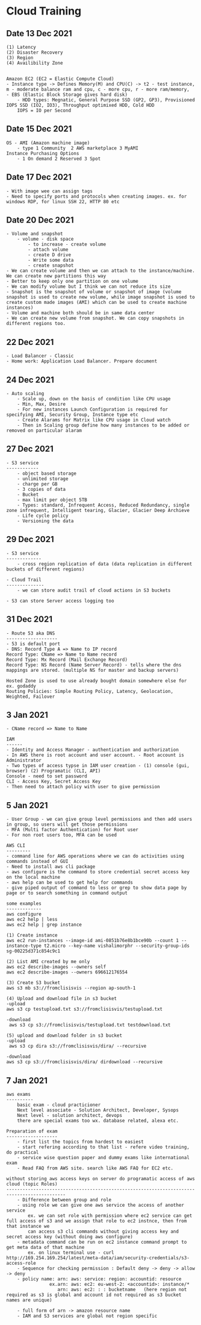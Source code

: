 Cloud Training
================
Date 13 Dec 2021
----------------
	(1) Latency
	(2) Disaster Recovery
	(3) Region
	(4) Availibility Zone

	
	Amazon EC2 (EC2 = Elastic Compute Cloud)
	- Instance type -> Defines Memory(M) and CPU(C) -> t2 - test instance, m - moderate balance ram and cpu, c - more cpu, r - more ram/memory, 
	- EBS (Elastic Block Storage gives hard disk)
		- HDD types: Megnatic, General Purpose SSD (GP2, GP3), Provisioned IOPS SSD (IO2, IO3), Throughput optimixed HDD, Cold HDD
		IOPS = IO per Second
		
Date 15 Dec 2021
----------------
	OS - AMI (Amazon machine image)
		- type 1 Community  2 AWS marketplace 3 MyAMI
	Instance Purchasing Options
		- 1 On demand 2 Reserved 3 Spot
		
Date 17 Dec 2021
--------------------
	- With image wee can assign tags
	- Need to specify ports and protocols when creating images. ex. for windows RDP, for linux SSH 22, HTTP 80 etc
	
Date 20 Dec 2021
---------------------
	- Volume and snapshot
		- volume - disk space
			- to increase - create volume
			- attach volume
			- create D drive
			- Write some data
			- create snapshot
	- We can create volume and then we can attach to the instance/machine. We can create new partitions this way
	- Better to keep only one partition on one volume
	- We can modify volume but I think we can not reduce its size 
	- Snapshot is the snapshot of volume or snapshot of image (volume snapshot is used to create new volume, while image snapshot is used to create custom made images (AMI) which can be used to create machine instances)
	- Volume and machine both should be in same data center
	- We can create new volume from snapshot. We can copy snapshots in different regions too. 
	
22 Dec 2021
--------------
	- Load Balancer - Classic
	- Home work: Application Load Balancer. Prepare document
		
24 Dec 2021
------------
	- Auto scaling
		- Scale up, down on the basis of condition like CPU usage
		- Min, Max, Desire
		- For new instances Launch Configuration is required for specifying AMI, Security Group, Instance type etc
		- Create Alarams for Matrix like CPU usage in Cloud watch
		- Then in Scaling group define how many instances to be added or removed on particular alaram
		
27 Dec 2021
-------------
	- S3 service
	------------
		- object based storage
		- unlimited storage
		- charge per GB
		- 3 copies of data
		- Bucket
		- max limit per object 5TB
		- Types: standard, Infrequent Access, Reduced Redundancy, single zone infrequent, Intelligent tearing, Glacier, Glacier Deep Archieve
		- Life cycle policy
		- Versioning the data
		
29 Dec 2021
-------------
	- S3 service
	-------------
		- cross region replication of data (data replication in different buckets of different regions)
		
	- Cloud Trail
	--------------
		- we can store audit trail of cloud actions in S3 buckets
		
	- S3 can store Server access logging too
	
31 Dec 2021
---------------
	- Route 53 aka DNS
	-------------------
	- 53 is default port
	- DNS: Record Type A => Name to IP record 
	Record Type: CName => Name to Name record
	Record Type: Mx Record (Mail Exchange Record)
	Record Type: NS Record (Name Server Record) - tells where the dns mappings are stored. (multiple NS for master and backup servers)
	
	Hosted Zone is used to use already bought domain somewhere else for ex. godaddy
	Routing Policies: Simple Routing Policy, Latency, Geolocation, Weighted, Failover
	
3 Jan 2021
------------------
	- CName record => Name to Name
	
	IAM
	------
	- Identity and Access Manager - authentication and authorization
	- In AWS there is root account and user account. - Root account is Administrator
	- Two types of access typse in IAM user creation - (1) console (gui, browser) (2) Programatic (CLI, API)
	Console - need to set password
	CLI - Access Key, Secret Access Key
	- Then need to attach policy with user to give permission
	
5 Jan 2021
-------------------
	- User Group - we can give group level permissions and then add users in group, so users will get those permissions
	- MFA (Multi factor Authentication) for Root user
	- For non root users too, MFA can be used
	
	AWS CLI
	---------
	- command line for AWS operations where we can do activities using commands instead of GUI
	- Need to install aws cli package
	- aws configure is the command to store credential secret access key on the local machine
	- aws help can be used to get help for commands
	- give piped output of command to less or grep to show data page by page or to search something in command output
	
	some examples
	-------------
	aws configure
	aws ec2 help | less
	aws ec2 help | grep instance
	
	(1) Create instance
	aws ec2 run-instances --image-id ami-0851b76e8b1bce90b --count 1 --instance-type t2.micro --key-name vishalimorphr --security-group-ids sg-00225d371c854c9c1

	(2) List AMI created by me only
	aws ec2 describe-images --owners self
	aws ec2 describe-images --owners 696612176554

	(3) Create S3 bucket
	aws s3 mb s3://fromclisisvis --region ap-south-1

	(4) Upload and download file in s3 bucket
	-upload
	aws s3 cp testupload.txt s3://fromclisisvis/testupload.txt
	
	-download
	 aws s3 cp s3://fromclisisvis/testupload.txt testdownload.txt
	 
	(5) upload and download folder in s3 bucket
	-upload
	 aws s3 cp dira s3://fromclisisvis/dira/ --recursive

	-download
	aws s3 cp s3://fromclisisvis/dira/ dirdownload --recursive

7 Jan 2021
------------
	aws exams
	----------
		basic exam - cloud practicioner
		Next level associate - Solution Architect, Developer, Sysops
		Next level - solution architect, devops
		there are special exams too wx. database related, alexa etc.
		
	Preparation of exam
	-------------------
		- first list the topics from hardest to easiest
		- start refering according to that list - refere video training, do practical
		- service wise question paper and dummy exams like international exam
		- Read FAQ from AWS site. search like AWS FAQ for EC2 etc.
		
	without storing aws access keys on server do programatic access of aws cloud (topic Roles)
	--------------------------------------------------------------------------------------------
		- Difference between group and role
		- using role we can give one aws service the access of another service
			ex. we can set role with permission where ec2 service can get full access of s3 and we assign that role to ec2 instnce, then from that instance we
			can access s3 cli commands without giving access key and secret access key (without doing aws configure)
		- metadata command can be run on ec2 instance command prompt to get meta data of that machine
			ex. on linux terminal use - curl http://169.254.169.254/latest/meta-data/iam/security-credentials/s3-access-role
		- Sequence for checking permission : Default deny -> deny -> allow -> deny
		- policy name: arn: aws: service: region: accountid: resource
					ex.arn: aws: ec2: eu-west-2: <accountid>: instance/*
					   arn: aws: ec2: : : bucketname   (here region not required as s3 is global and account id not required as s3 bucket names are unique)
					   
		- full form of arn -> amazon resource name			
		- IAM and S3 services are global not region specific
